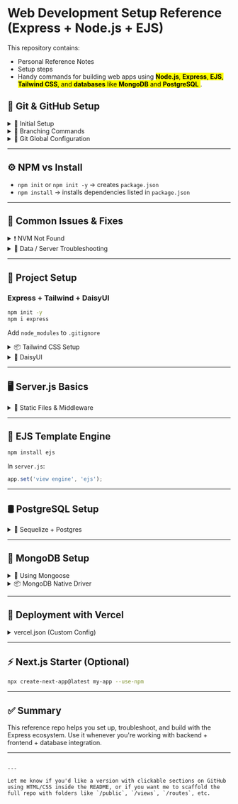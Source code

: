 # Web Development Setup Reference (Express + Node.js + EJS)

This repository contains:
- Personal Reference Notes
- Setup steps
- Handy commands for building web apps using <mark>**Node.js**, **Express**, **EJS**, **Tailwind CSS**, and **databases** like **MongoDB** and **PostgreSQL** </mark>.

## 🔧 Git & GitHub Setup

<details>
<summary>🚀 Initial Setup</summary>

```bash
git init
git add .
git commit -m "Initial commit"
git remote add origin https://github.com/divyanshu-dugar/repo-name.git
git push -u origin main  # future pushes can use just: git push
````

</details>

<details>
<summary>🌿 Branching Commands</summary>

```bash
git branch                    # view branches
git branch -m main            # rename current branch to main
git checkout main             # switch to main branch
# OR
git switch main
```

</details>

<details>
<summary>👤 Git Global Configuration</summary>

```bash
git config --global user.name "Your Name"
git config --global user.email "your@email.com"
```

</details>

---

## ⚙️ NPM vs Install

- `npm init` or `npm init -y` → creates `package.json`
- `npm install` → installs dependencies listed in `package.json`

---

## 🧪 Common Issues & Fixes

<details>
<summary>❗ NVM Not Found</summary>

```bash
# If `nvm` is not recognized
export NVM_DIR="$HOME/.nvm"
[ -s "$NVM_DIR/nvm.sh" ] && \. "$NVM_DIR/nvm.sh"
[ -s "$NVM_DIR/bash_completion" ] && \. "$NVM_DIR/bash_completion"
````

</details>

<details>
<summary>🧹 Data / Server Troubleshooting</summary>

* Already added bad data → remove it manually
* Data might not exist → use `?` optional chaining (`data?.field`)
* Data might not be pushed to hosting server
* Server not watching for changes → restart server

</details>

---

## 🧱 Project Setup

### Express + Tailwind + DaisyUI

```bash
npm init -y
npm i express
```

Add `node_modules` to `.gitignore`

<details>
<summary>📦 Tailwind CSS Setup</summary>

```bash
npm install -D tailwindcss
npx tailwindcss init
```

Update `tailwind.config.js`:

```js
module.exports = {
  content: ["./views/**/*.html"],
  theme: {
    extend: {},
  },
  plugins: [],
}
```

Update `package.json`:

```json
"scripts": {
  "tw:build": "tailwindcss build -i ./public/css/tailwind.css -o ./public/css/main.css"
}
```

Include in HTML:

```html
<link rel="stylesheet" href="/css/main.css" />
```

Build CSS:

```bash
npm run tw:build
```

</details>

<details>
<summary>🎨 DaisyUI</summary>

```bash
npm i @tailwindcss/typography daisyui
```

Update plugins in `tailwind.config.js`:

```js
plugins: [require('@tailwindcss/typography'), require('daisyui')]
```

</details>

---

## 🖥️ Server.js Basics

<details>
<summary>📂 Static Files & Middleware</summary>

```js
const path = require('path');
app.use(express.static(path.join(__dirname, 'public')));
app.use(express.json());
```

```js
res.sendFile(path.join(__dirname, 'views', 'home.html'));
```

```js
module.exports = app;
```

</details>

---

## 📝 EJS Template Engine

```bash
npm install ejs
```

In `server.js`:

```js
app.set('view engine', 'ejs');
```

---

## 🛢️ PostgreSQL Setup

<details>
<summary>🐘 Sequelize + Postgres</summary>

```bash
npm install sequelize pg pg-hstore
```

In `server.js`:

```js
const Sequelize = require('sequelize');
```

</details>

---

## 🍃 MongoDB Setup

<details>
<summary>🌿 Using Mongoose</summary>

```bash
npm install mongoose
```

In `mongo.js`:

```js
const mongoose = require('mongoose');

mongoose.connect("mongodb+srv://ddugar:omDUX1qvsnZoGIDT@legosets.fsc8a.mongodb.net/databaseName?retryWrites=true&w=majority&appName=LegoSets");
```

</details>

<details>
<summary>📦 MongoDB Native Driver</summary>

```bash
npm install mongodb
```

</details>

---

## 🚀 Deployment with Vercel

<details>
<summary>vercel.json (Custom Config)</summary>

Example:

```json
{
  "rewrites": [
    { "source": "/(.*)", "destination": "/server.js" }
  ]
}
```

</details>

---

## ⚡ Next.js Starter (Optional)

```bash
npx create-next-app@latest my-app --use-npm
```

---

## ✅ Summary

This reference repo helps you set up, troubleshoot, and build with the Express ecosystem. Use it whenever you're working with backend + frontend + database integration.

---

```

---

Let me know if you'd like a version with clickable sections on GitHub using HTML/CSS inside the README, or if you want me to scaffold the full repo with folders like `/public`, `/views`, `/routes`, etc.
```
